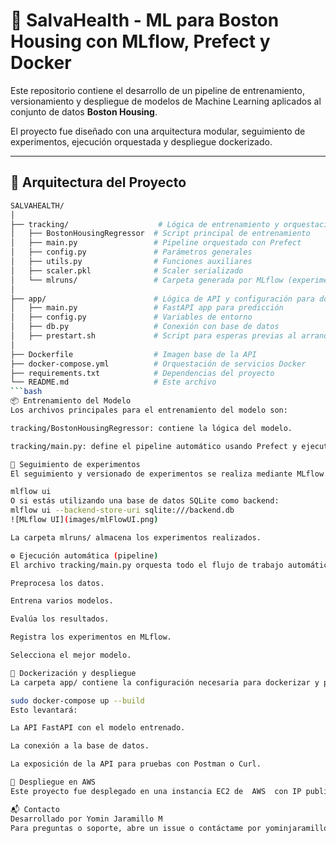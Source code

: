 # 🏡 SalvaHealth - ML para Boston Housing con MLflow, Prefect y Docker

Este repositorio contiene el desarrollo de un pipeline de entrenamiento, versionamiento y despliegue de modelos de Machine Learning aplicados al conjunto de datos **Boston Housing**. 

El proyecto fue diseñado con una arquitectura modular, seguimiento de experimentos, ejecución orquestada y despliegue dockerizado.

---

## 🚀 Arquitectura del Proyecto

```bash
SALVAHEALTH/
│
├── tracking/                    # Lógica de entrenamiento y orquestación
│   ├── BostonHousingRegressor  # Script principal de entrenamiento
│   ├── main.py                 # Pipeline orquestado con Prefect
│   ├── config.py               # Parámetros generales
│   ├── utils.py                # Funciones auxiliares
│   ├── scaler.pkl              # Scaler serializado
│   └── mlruns/                 # Carpeta generada por MLflow (experimentos)
│
├── app/                        # Lógica de API y configuración para docker
│   ├── main.py                 # FastAPI app para predicción
│   ├── config.py               # Variables de entorno
│   ├── db.py                   # Conexión con base de datos
│   ├── prestart.sh             # Script para esperas previas al arranque
│
├── Dockerfile                  # Imagen base de la API
├── docker-compose.yml          # Orquestación de servicios Docker
├── requirements.txt            # Dependencias del proyecto
└── README.md                   # Este archivo
```bash
📦 Entrenamiento del Modelo
Los archivos principales para el entrenamiento del modelo son:

tracking/BostonHousingRegressor: contiene la lógica del modelo.

tracking/main.py: define el pipeline automático usando Prefect y ejecuta los experimentos.

🧪 Seguimiento de experimentos
El seguimiento y versionado de experimentos se realiza mediante MLflow. Puedes lanzar la interfaz gráfica con:

mlflow ui
O si estás utilizando una base de datos SQLite como backend:
mlflow ui --backend-store-uri sqlite:///backend.db
![MLflow UI](images/mlFlowUI.png)

La carpeta mlruns/ almacena los experimentos realizados.

⚙️ Ejecución automática (pipeline)
El archivo tracking/main.py orquesta todo el flujo de trabajo automáticamente con Prefect. Este pipeline:

Preprocesa los datos.

Entrena varios modelos.

Evalúa los resultados.

Registra los experimentos en MLflow.

Selecciona el mejor modelo.

🐳 Dockerización y despliegue
La carpeta app/ contiene la configuración necesaria para dockerizar y probar localmente la API de predicción. Para levantar todo el entorno con Docker:

sudo docker-compose up --build
Esto levantará:

La API FastAPI con el modelo entrenado.

La conexión a la base de datos.

La exposición de la API para pruebas con Postman o Curl.

📍 Despliegue en AWS
Este proyecto fue desplegado en una instancia EC2 de  AWS  con IP publica: .

📬 Contacto
Desarrollado por Yomin Jaramillo M
Para preguntas o soporte, abre un issue o contáctame por yominjaramillo@outlook.com.
